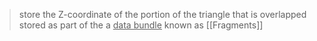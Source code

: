>store the Z-coordinate of the portion of the triangle that is overlapped
>	stored as part of the a <u> data bundle</u> known as [[Fragments]]

